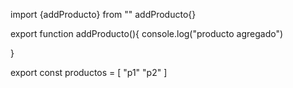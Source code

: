 import {addProducto} from ""
addProducto{}




export function addProducto(){
    console.log("producto agregado")

}

export const productos = [
    "p1" "p2"
]